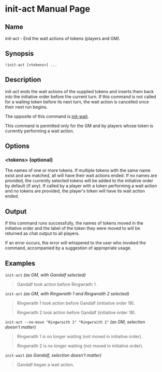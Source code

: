 
# init-act Manual Page

## Name

init-act - End the wait actions of tokens (players and GM).

## Synopsis

```
!init-act [<tokens>] ...
```

## Description

init-act ends the wait actions of the supplied tokens and inserts them back into the initiative order before the current turn. If this command is not called for a waiting token before its next turn, the wait action is cancelled once their next run begins.

The opposite of this command is [init-wait](init-wait.md).

This command is permitted only for the GM and by players whose token is currently performing a wait action.

## Options

### \<tokens\> (optional)
The names of one or more tokens. If multiple tokens with the same name exist and are matched, all will have their wait actions ended. If no names are provided, the currently selected tokens will be added to the initiative order by default (if any). If called by a player with a token performing a wait action and no tokens are provided, the player's token will have its wait action ended.

## Output

If this command runs successfully, the names of tokens moved in the initiative order and the label of the token they were moved to will be returned as chat output to all players.

If an error occurs, the error will whispered to the user who invoked the command, accompanied by a suggestion of appropriate usage.

## Examples

```init-act``` *(as GM, with Gandalf selected)*

> Gandalf took action before Ringwraith 1.

```init-act``` *(as GM, with Ringwraith 1 and Ringwraith 2 selected)*

> Ringwraith 1 took action before Gandalf (initiative order 18).
>
> Ringwraith 2 took action before Gandalf (initiative order 18).

```init-act --no-move "Ringwraith 1" "Ringwraith 2"``` *(as GM, selection doesn't matter)*

> Ringwraith 1 is no longer waiting (not moved in initiative order).
>
> Ringwraith 2 is no longer waiting (not moved in initiative order).

```init-wait``` *(as Gandalf, selection doesn't matter)*

> Gandalf began a wait action.
